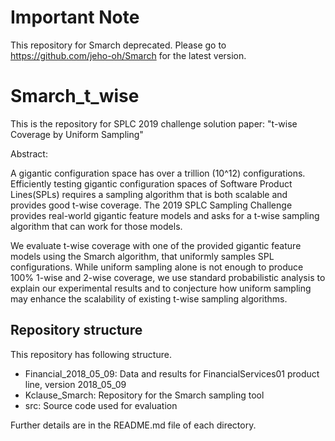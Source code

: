 # Important Note
This repository for Smarch deprecated. Please go to https://github.com/jeho-oh/Smarch for the latest version.

# Smarch_t_wise

This is the repository for SPLC 2019 challenge solution paper: "t-wise Coverage by Uniform Sampling"

Abstract:

A gigantic configuration space has over a trillion (10^12) configurations. Efficiently testing gigantic configuration spaces of Software Product Lines(SPLs) requires a sampling algorithm that is both scalable and provides good t-wise coverage. The 2019 SPLC Sampling Challenge provides real-world gigantic feature models and asks for a t-wise sampling algorithm that can work for those models. 

We evaluate t-wise coverage with one of the provided gigantic feature models using the Smarch algorithm, that uniformly samples SPL configurations.  While uniform sampling alone is not enough to produce 100% 1-wise and 2-wise coverage, we use standard probabilistic analysis to explain our experimental results and to conjecture how uniform sampling may enhance the scalability of existing t-wise sampling algorithms.

## Repository structure

This repository has following structure.

* Financial_2018_05_09: Data and results for FinancialServices01 product line, version 2018_05_09
* Kclause_Smarch: Repository for the Smarch sampling tool
* src: Source code used for evaluation

Further details are in the README.md file of each directory.
